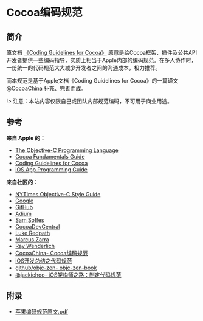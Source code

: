 # Cocoa编码规范

## 简介

原文档 [《Coding Guidelines for Cocoa》](https://developer.apple.com/library/mac/#documentation/Cocoa/Conceptual/CodingGuidelines/CodingGuidelines.html) 原意是给Cocoa框架、插件及公共API开发者提供一些编码指导，实质上相当于Apple内部的编码规范。在多人协作时，一份统一的代码规范大大减少开发者之间的沟通成本，极力推荐。

而本规范是基于Apple文档《Coding Guidelines for Cocoa》的一篇译文 [@CocoaChina](http://www.cocoachina.com/ios/20150908/13335.html) 补充、完善而成。

!> 注意：本站内容仅限自己或团队内部规范编码，不可用于商业用途。

## 参考

**来自 Apple 的：**

- [The Objective-C Programming Language](http://developer.apple.com/library/mac/#documentation/Cocoa/Conceptual/ObjectiveC/Introduction/introObjectiveC.html)
- [Cocoa Fundamentals Guide](https://developer.apple.com/library/mac/#documentation/Cocoa/Conceptual/CocoaFundamentals/Introduction/Introduction.html)
- [Coding Guidelines for Cocoa](https://developer.apple.com/library/mac/#documentation/Cocoa/Conceptual/CodingGuidelines/CodingGuidelines.html)
- [iOS App Programming Guide](http://developer.apple.com/library/ios/#documentation/iphone/conceptual/iphoneosprogrammingguide/Introduction/Introduction.html)


**来自社区的：**

- [NYTimes Objective-C Style Guide](https://github.com/NYTimes/objective-c-style-guide)
- [Google](http://google-styleguide.googlecode.com/svn/trunk/objcguide.xml)
- [GitHub](https://github.com/github/objective-c-style-guide)
- [Adium](https://trac.adium.im/wiki/CodingStyle)
- [Sam Soffes](https://gist.github.com/soffes/812796)
- [CocoaDevCentral](http://cocoadevcentral.com/articles/000082.php)
- [Luke Redpath](http://lukeredpath.co.uk/blog/my-objective-c-style-guide.html)
- [Marcus Zarra](http://www.cimgf.com/zds-code-style-guide/)
- [Ray Wenderlich](https://github.com/raywenderlich/objective-c-style-guide)
- [CocoaChina- Cocoa编码规范](http://www.cocoachina.com/ios/20150908/13335.html)
- [iOS开发总结之代码规范](http://www.jianshu.com/p/414bb5a53139)
- [github/objc-zen- objc-zen-book](https://github.com/objc-zen/objc-zen-book)
- [@jackiehoo- iOS架构师之路：制定代码规范](http://www.jianshu.com/p/24a9abcfdba9)


## 附录

- [苹果编码规范原文.pdf](https://github.com/xaoxuu/Coding-Guidelines-for-Cocoa/releases/download/downloads/Apple-Coding-Guidelines-for-Cocoa.pdf)
